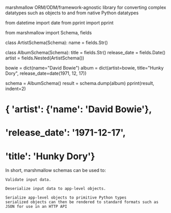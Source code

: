 marshmallow
    ORM/ODM/framework-agnostic library
    for converting complex datatypes
        such as objects
    to and from native Python datatypes



from datetime import date
from pprint import pprint

from marshmallow import Schema, fields


class ArtistSchema(Schema):
    name = fields.Str()


class AlbumSchema(Schema):
    title = fields.Str()
    release_date = fields.Date()
    artist = fields.Nested(ArtistSchema())


bowie = dict(name="David Bowie")
album = dict(artist=bowie, title="Hunky Dory", release_date=date(1971, 12, 17))

schema = AlbumSchema()
result = schema.dump(album)
pprint(result, indent=2)
# { 'artist': {'name': 'David Bowie'},
#   'release_date': '1971-12-17',
#   'title': 'Hunky Dory'}

In short, marshmallow schemas can be used to:

    Validate input data.

    Deserialize input data to app-level objects.

    Serialize app-level objects to primitive Python types
    serialized objects can then be rendered to standard formats such as JSON for use in an HTTP API

